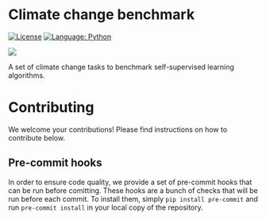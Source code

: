 # Climate change benchmark
[![License](https://img.shields.io/badge/License-Apache%202.0-blue.svg)](https://opensource.org/licenses/Apache-2.0)
[![Language: Python](https://img.shields.io/badge/language-Python%203.7%2B-green?logo=python&logoColor=green)](https://www.python.org)

<img src="https://snappygoat.com/b/1edabf9a25031a0eb7ac336e51f1e8975f5d87a0" />

A set of climate change tasks to benchmark self-supervised learning algorithms.


# Contributing

We welcome your contributions! Please find instructions on how to contribute below.

## Pre-commit hooks

In order to ensure code quality, we provide a set of pre-commit hooks that can be run before comitting. These hooks are a bunch of checks that will be run before each commit. To install them, simply `pip install pre-commit` and run `pre-commit install` in your local copy of the repository.
